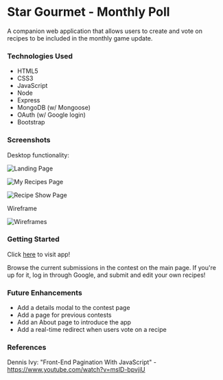 # Star Gourmet - Monthly Poll

A companion web application that allows users to create and vote on recipes to be included in the monthly game update.

### Technologies Used

* HTML5
* CSS3
* JavaScript
* Node
* Express
* MongoDB (w/ Mongoose)
* OAuth (w/ Google login)
* Bootstrap

### Screenshots

Desktop functionality:

![Landing Page](https://i.imgur.com/e4eBVOy.png)

![My Recipes Page](https://i.imgur.com/pHcQt2X.png)

![Recipe Show Page](https://i.imgur.com/nOrbLVc.png)

Wireframe

![Wireframes](https://i.imgur.com/OcyW1pQ.png)

### Getting Started

Click [here](https://star-gourmet-monthly-poll.herokuapp.com/) to visit app!

Browse the current submissions in the contest on the main page. If you're up for it, log in through Google, and submit and edit your own recipes!

### Future Enhancements

* Add a details modal to the contest page
* Add a page for previous contests
* Add an About page to introduce the app
* Add a real-time redirect when users vote on a recipe

### References

Dennis Ivy: "Front-End Pagination With JavaScript" - https://www.youtube.com/watch?v=mslD-bpvjiU
